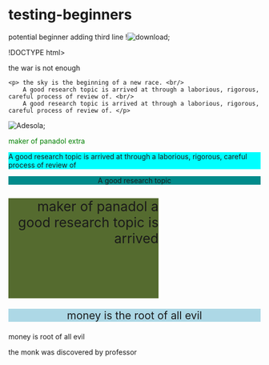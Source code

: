 # testing-beginners
potential beginner
adding third line
!<img src="download.jpeg.jpg" alt="download;"/>


!DOCTYPE html>
<html>
        <title> The Monk Diamond </title>
<head> the war is not enough</head>
<body>
    


    <p> the sky is the beginning of a new race. <br/>
        A good research topic is arrived at through a laborious, rigorous, careful process of review of. <br/>
        A good research topic is arrived at through a laborious, rigorous, careful process of review of. </p>
</body>
</html>
 <img src="Adesola.jpg" alt="Adesola;"/>
<div style=" color: green;">
<p> maker of panadol extra</p>
</div>
<div style="background-color: cyan;">
<p>A good research topic is arrived at through a laborious, rigorous, careful process of review of</p>
</div>
<div style ="background-color: darkcyan; text-align: center;">
   <p> A good research topic </p>
</div>
<div style="background-color: darkolivegreen; font-size: 20pt; height: 200px; width: 300px; text-align: right;"">
    <p> maker of panadol a good research topic is arrived </p>
 </div>
</body>
<DOCTYPE html></DOCTYPE>
<head>
    <title> debbie is a queen</title>
    <style>
    .text{
        text-align: center;
        background-color: blue;
        font: 18pt
    }
    </style>
</head>
</doctype>
<body>
    <p class="text"> money is the root of all evil</p>
    <p> money is root of all evil</p>
</body>
<!DOCTYPE html>
<html>

<style>
    .text { 
        font-size: 16pt;
        background-color: lightblue;
        text-align: center;
    }
</style>
<body>
    <p> the monk was discovered by professor</p>    
    
</body>
</html>
<DOCT
